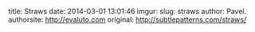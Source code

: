 title: Straws
date: 2014-03-01 13:01:46
imgur: 
slug: straws
author: Pavel.
authorsite: http://evaluto.com
original: http://subtlepatterns.com/straws/
